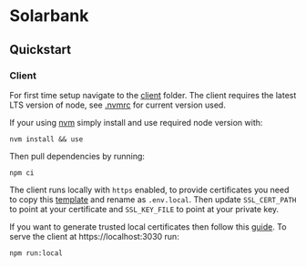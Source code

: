 # Solarbank
## Quickstart
### Client
For first time setup navigate to the [client](./client) folder. The client requires the latest LTS version of node, see [.nvmrc](client/.nvmrc) for current version used.

If your using [nvm](https://github.com/nvm-sh/nvm) simply install and use required node version with:
```shell
nvm install && use
```

Then pull dependencies by running:
```shell
npm ci
```

The client runs locally with `https` enabled, to provide certificates you need to copy this
[template](./client/environment/template.env.local) and rename as `.env.local`. Then update `SSL_CERT_PATH` to
point at your certificate and `SSL_KEY_FILE` to point at your private key. 

If you want to generate trusted local certificates then follow this [guide](docs/generating-trusted-certs.md). To serve the client at https://localhost:3030 run:
```shell
npm run:local
```
